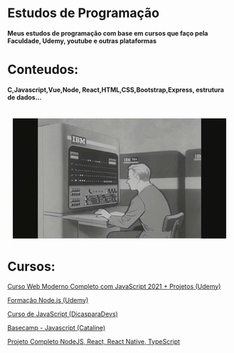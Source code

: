 # Estudos de Programação

<h4> Meus estudos de programação com base em cursos que faço pela Faculdade, Udemy, youtube e outras plataformas </h4>

# Conteudos: 

<h4>C,Javascript,Vue,Node, React,HTML,CSS,Bootstrap,Express, estrutura de dados...</h4>

<h1 align="center">
    <img alt="NextLevelWeek" title="#NextLevelWeek" src="./assets/ibm.gif" />
</h1>

# Cursos: 
<a href="https://www.udemy.com/course/curso-web/">Curso Web Moderno Completo com JavaScript 2021 + Projetos (Udemy)</a>

<a href="https://www.udemy.com/course/formacao-nodejs/">Formação Node.js (Udemy)</a>

<a href="https://www.youtube.com/watch?v=g08WcKOHeK0&list=PLm-VCNNTu3LnlPhqxx03kvjQd3qF6EBdz">Curso de JavaScript (DicasparaDevs)</a>

<a href="https://station.cataline.io/basecamp/javascript">Basecamp - Javascript (Cataline)</a>

<a href="https://www.udemy.com/course/dev-fullstack/">Projeto Completo NodeJS, React, React Native, TypeScript </a>
